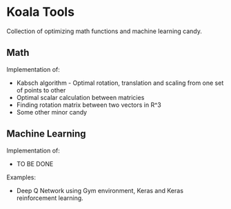 # Koala Tools

Collection of optimizing math functions and machine learning candy.

## Math

Implementation of:

* Kabsch algorithm - Optimal rotation, translation and scaling from one set of points to other
* Optimal scalar calculation between matricies
* Finding rotation matrix between two vectors in R^3
* Some other minor candy

## Machine Learning

Implementation of:
	
* TO BE DONE

Examples:

* Deep Q Network using Gym environment, Keras and Keras reinforcement learning.
